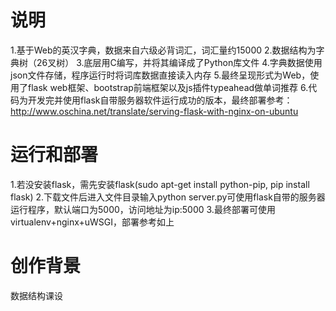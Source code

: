 # 说明
1.基于Web的英汉字典，数据来自六级必背词汇，词汇量约15000
2.数据结构为字典树（26叉树）
3.底层用C编写，并将其编译成了Python库文件
4.字典数据使用json文件存储，程序运行时将词库数据直接读入内存
5.最终呈现形式为Web，使用了flask web框架、bootstrap前端框架以及js插件typeahead做单词推荐
6.代码为开发完并使用flask自带服务器软件运行成功的版本，最终部署参考：http://www.oschina.net/translate/serving-flask-with-nginx-on-ubuntu

# 运行和部署
1.若没安装flask，需先安装flask(sudo apt-get install python-pip, pip install flask)
2.下载文件后进入文件目录输入python server.py可使用flask自带的服务器运行程序，默认端口为5000，访问地址为ip:5000
3.最终部署可使用 virtualenv+nginx+uWSGI，部署参考如上

# 创作背景
数据结构课设
